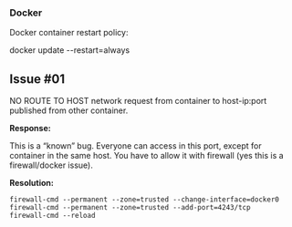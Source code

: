### Docker 

Docker container restart policy:

docker update --restart=always <container>

## Issue #01
NO ROUTE TO HOST network request from container to host-ip:port published from other container.

**Response:** 

This is a “known” bug. Everyone can access in this port, except for container in the same host. You have to allow it with firewall (yes this is a firewall/docker issue).

**Resolution:**

```
firewall-cmd --permanent --zone=trusted --change-interface=docker0
firewall-cmd --permanent --zone=trusted --add-port=4243/tcp
firewall-cmd --reload
```

